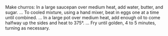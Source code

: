 Make churros: In a large saucepan over medium heat, add water, butter, and sugar. ...
To cooled mixture, using a hand mixer, beat in eggs one at a time until combined. ...
In a large pot over medium heat, add enough oil to come halfway up the sides and heat to 375°. ...
Fry until golden, 4 to 5 minutes, turning as necessary.